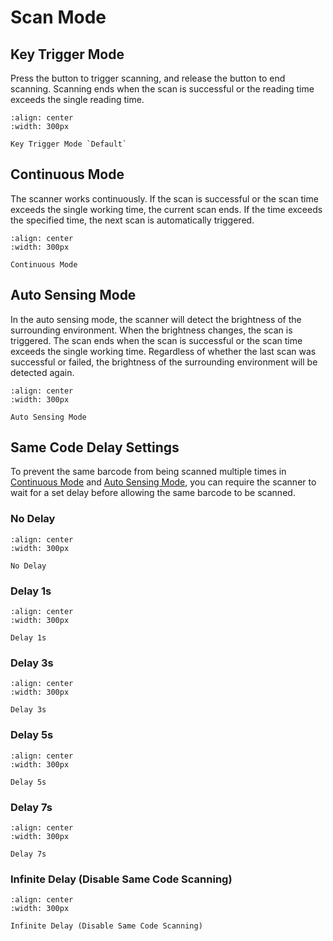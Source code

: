 # Scan Mode

## Key Trigger Mode
Press the button to trigger scanning, and release the button to end scanning. Scanning ends when the scan is successful or the reading time exceeds the single reading time.


```{figure} ../../media/2050200.png
:align: center
:width: 300px

Key Trigger Mode `Default`
```

## Continuous Mode
The scanner works continuously. If the scan is successful or the scan time exceeds the single working time, the current scan ends. If the time exceeds the specified time, the next scan is automatically triggered.

```{figure} ../../media/2050204.png
:align: center
:width: 300px

Continuous Mode
```


## Auto Sensing Mode
In the auto sensing mode, the scanner will detect the brightness of the surrounding environment. When the brightness changes, the scan is triggered. The scan ends when the scan is successful or the scan time exceeds the single working time. Regardless of whether the last scan was successful or failed, the brightness of the surrounding environment will be detected again.

```{figure} ../../media/2050209.png
:align: center
:width: 300px

Auto Sensing Mode
```

## Same Code Delay Settings
To prevent the same barcode from being scanned multiple times in [Continuous Mode](#continuous-mode) and [Auto Sensing Mode](#auto-sensing-mode), you can require the scanner to wait for a set delay before allowing the same barcode to be scanned.

### No Delay

```{figure} ../../media/3030C90.png
:align: center
:width: 300px

No Delay
```

### Delay 1s

```{figure} ../../media/3030C91.png
:align: center
:width: 300px

Delay 1s
```

### Delay 3s

```{figure} ../../media/3030C93.png
:align: center
:width: 300px

Delay 3s
```

### Delay 5s

```{figure} ../../media/3030C95.png
:align: center
:width: 300px

Delay 5s
```

### Delay 7s

```{figure} ../../media/3030C97.png
:align: center
:width: 300px

Delay 7s
```

### Infinite Delay (Disable Same Code Scanning)

```{figure} ../../media/3030C99.png
:align: center
:width: 300px

Infinite Delay (Disable Same Code Scanning)
```